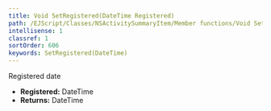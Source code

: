 ```yaml
---
title: Void SetRegistered(DateTime Registered)
path: /EJScript/Classes/NSActivitySummaryItem/Member functions/Void SetRegistered(DateTime p_0)
intellisense: 1
classref: 1
sortOrder: 606
keywords: SetRegistered(DateTime)
---
```



Registered date



* **Registered:** DateTime
* **Returns:** DateTime


